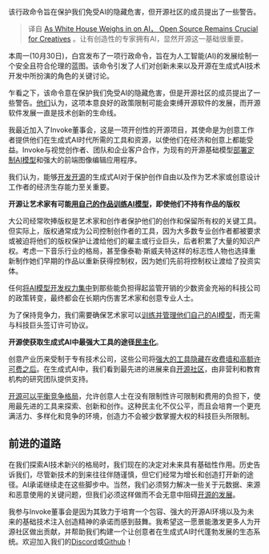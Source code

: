 <!-- 
# 白宫对AI发声，开源对创造者依然举足轻重
https://cdn.thenewstack.io/media/2023/11/2d484b11-football-1419954_1280-1024x714.jpg
 -->

该行政命令旨在保护我们免受AI的隐藏危害，但开源社区的成员提出了一些警告。

> 译自 [As White House Weighs in on AI， Open Source Remains Crucial for Creatives](https://thenewstack.io/as-white-house-weighs-in-on-ai-open-source-remains-crucial-for-creatives/) 。让有创造性的专家拥有AI，显然开源这一基础很重要。

本周一(10月30日)，白宫发布了一项行政命令，旨在为人工智能(AI)的发展绘制一个安全且符合伦理的蓝图。该命令引发了人们对创新未来以及开源在生成式AI技术开发中所扮演的角色的关键讨论。

乍看之下，该命令意在保护我们免受AI的隐藏危害，但是开源社区的成员提出了一些警告。[他们](https://open.mozilla.org/letter/)认为，这项本意良好的政策限制可能会束缚开源软件的发展，而开源软件发展一直是技术创新的生命线。

我最近加入了Invoke董事会，这是一项开创性的开源项目，其使命是为创意工作者提供他们在生成式AI时代所需的工具和资源，以使他们在经济和创意上都能受益。Invoke与视觉创作者、团队和企业客户合作，为现有的开源基础模型[部署定制AI模型](https://thenewstack.io/machine-learning-in-production-lessons-learned-from-deploying-our-first-ml-model/)和强大的前端图像编辑应用程序。

我们认为，能够[开发开源](https://thenewstack.io/the-case-for-data-driven-open-source-development/)的生成式AI对于保护创作自由以及作为艺术家或创意设计工作者的经济生存能力至关重要。

**开源让艺术家有可能[用自己的作品训练AI模型](https://thenewstack.io/why-we-built-an-open-source-ml-model-registry-with-git/)，即使他们不持有作品的版权**

大公司经常吹捧版权是艺术家和创作者保护他们的创作和保留所有权的关键工具。但实际上，版权通常成为公司控制创作者的工具，因为大多数专业创作者都被要求或被迫将他们的版权保护让渡给他们的雇主或行业巨头，后者积累了大量的知识产权。考虑一下音乐行业的格局，甚至像泰勒·斯威夫特这样的标志性人物也选择重新制作她们早期的作品以重新获得控制权，因为她们先前将控制权让渡给了投资实体。

任何[将AI模型开发权力集中](https://thenewstack.io/unleash-the-power-of-generative-ai-to-shift-left/)到那些能负担得起监管开销的少数资金充裕的科技公司的政策转变，最终都会在长期内伤害艺术家和创意专业人士。

为了保持竞争力，我们需要确保艺术家可以[训练并管理他们自己的AI模型](https://thenewstack.io/training-a-ml-model-to-forecast-kubernetes-node-anomalies/)，而无需与科技巨头签订许可协议。

**开源使获取生成式AI中最强大工具的途径[民主化](https://thenewstack.io/open-source-democratized-software-now-lets-democratize-security/)**。

创意产业历来受制于专有技术公司，这些公司将[强大的工具隐藏在收费墙和高额许可费之后](https://thenewstack.io/gdal-the-open-source-technology-behind-google-maps/)。在生成式AI中，我们看到最先进的进展来自[开源社区](https://thenewstack.io/wireshark-how-being-broke-inspired-a-vibrant-open-source-community/)，由非营利和教育机构的研究团队提供支持。

[开源可以平衡竞争格局](https://thenewstack.io/open-sourcing-cyber-defense-to-level-the-playing-field/)，允许创意人士在没有限制性许可限制和费用的负担下，使用最先进的工具来探索、创新和创作。这种民主化不仅公平，而且会培育一个更充满活力、多样化和竞争的环境，创造力不会被少数掌握大权的科技巨头所限制。

## 前进的道路

在我们探索AI技术新兴的格局时，我们现在的决定对未来具有基础性作用。历史告诉我们，尽管新技术的到来往往伴随谨慎，但它们经常为增长和创造打开新的途径。AI承诺继续走在这些脚步中。当然，我们必须努力解决一些关于元数据、来源和恶意使用的关键问题，但我们必须这样做而不会无意中阻碍[开源的发展](https://thenewstack.io/how-managed-open-source-boosts-developer-productivity-and-saves-money/)。

我参与Invoke董事会是因为其致力于培育一个包容、强大的开源AI环境以及为未来的基础技术注入创造精神的承诺而感到鼓舞。我希望这一愿景能激发更多人为开源社区做出贡献，并帮助我们构建一个让创意者在生成式AI时代蓬勃发展的生态系统。欢迎加入我们的[Discord](https://discord.com/invite/invokeai-the-stable-diffusion-toolkit-1020123559063990373)或[Github](https://github.com/invoke-ai/InvokeAI/)！